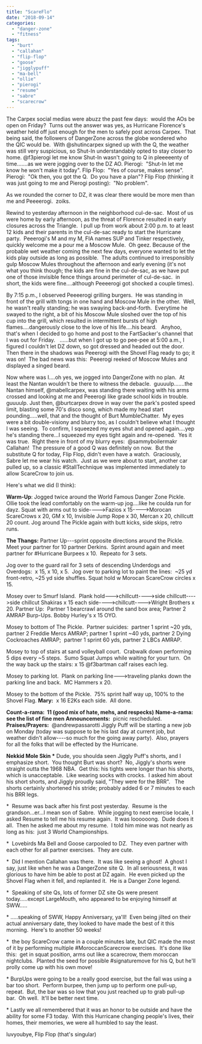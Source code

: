 ```yaml
---
title: "ScareFlo"
date: "2018-09-14"
categories: 
  - "danger-zone"
  - "fitness"
tags: 
  - "burt"
  - "callahan"
  - "flip-flop"
  - "goose"
  - "jigglypuff"
  - "ma-bell"
  - "ollie"
  - "pierogi"
  - "resume"
  - "sabre"
  - "scarecrow"
---
```


The Carpex social medias were abuzz the past few days:  would the AOs be open on Friday?  Turns out the answer was yes, as Hurricane Florence's weather held off just enough for the men to safely post across Carpex.  That being said, the followers of DangerZone across the globe wondered who the QIC would be.  With @shutincarpex signed up with the Q, the weather was still very suspicious, so Shut-In understandably opted to stay closer to home. @f3pierogi let me know Shut-In wasn't going to Q in pleeeeenty of time.......as we were jogging over to the DZ AO. Pierogi:  "Shut-In let me know he won't make it today". Flip Flop:  "Yes of course, makes sense". Pierogi:  "Ok then, you got the Q.  Do you have a plan"? Flip Flop (thinking it was just going to me and Pierogi posting):  "No problem".

As we rounded the corner to DZ, it was clear there would be more men than me and Peeeerogi.  zoiks.

Rewind to yesterday afternoon in the neighborhood cul-de-sac.  Most of us were home by early afternoon, as the threat of Florence resulted in early closures across the Triangle.  I pull up from work about 2:00 p.m. to at least 12 kids and their parents in the cul-de-sac ready to start the Hurricane party.  Peeerogi's M and my M, FIA names SUP and Tinker respectively, quickly welcome me a pour me a Moscow Mule.  Oh geez. Because of the probable wet weather coming the next few days, everyone wanted to let the kids play outside as long as possible.  The adults continued to irresponsibly gulp Moscow Mules throughout the afternoon and early evening (it's not what you think though; the kids are fine in the cul-de-sac, as we have put one of those invisible fence things around perimeter of cul-de-sac.  in short, the kids were fine....although Peeeerogi got shocked a couple times).

By 7:15 p.m., I observed Peeeerogi grilling burgers.  He was standing in front of the grill with tongs in one hand and Moscow Mule in the other.  Well, he wasn't really standing; he was swaying back-and-forth.  Everytime he swayed to the right, a bit of his Moscow Mule sloshed over the top of his cup into the grill, which resulted in intermittent bursts of high flames....dangerously close to the love of his life....his beard.   Anyhoo, that's when I decided to go home and post to the FartSacker's channel that I was out for Friday.   ......but when I got up to go pee-pee at 5:00 a.m., I figured I couldn't let DZ down, so got dressed and headed out the door.  Then there in the shadows was Peeerogi with the Shovel Flag ready to go; it was on!  The bad news was this:  Peeerogi reeked of Moscow Mules and displayed a singed beard.

Now where was I....oh yes, we jogged into DangerZone with no plan.  At least the Nantan wouldn't be there to witness the debacle.  guuuulp.......the Nantan himself, @mabellcarpex, was standing there waiting with his arms crossed and looking at me and Peeerogi like grade school kids in trouble.  guuuulp. Just then, @burtcarpex drove in way over the park's posted speed limit, blasting some 70's disco song, which made my head start pounding.....well, that and the thought of Burt MumbleChatter.  My eyes were a bit double-visiony and blurry too, as I couldn't believe what I thought I was seeing.  To confirm, I squeezed my eyes shut and opened again....yep he's standing there...I squeezed my eyes tight again and re-opened.  Yes it was true.  Right there in front of my blurry eyes:  @sammyboilermakr Callahan!  The pressure of a good Q was definitely on now.  But the substitute Q for today, Flip Flop, didn't even have a watch.  Graciously, Sabre let me wear his watch.  Just as we were about to start, another car pulled up, so a classic #StallTechnique was implemented immediately to allow ScareCrow to join us.

Here's what we did (I think):

**Warm-Up**: Jogged twice around the World Famous Danger Zone Pickle.  Ollie took the lead comfortably on the warm-up jog....like he coulda run for dayz. Squat with arms out to side---->Fazios x 15---->Morocan ScareCrows x 20, GM x 10, Invisible Jump Rope x 30, Mercan x 20, chillcutt 20 count. Jog around The Pickle again with butt kicks, side skips, retro runs.

**The Thangs:** Partner Up---sprint opposite directions around the Pickle.  Meet your partner for 10 partner Derkins.  Sprint around again and meet partner for #Hurricane Burpees x 10.  Repeato for 3 sets.

Jog over to the guard rail for 3 sets of descending Underdogs and Overdogs:  x 15, x 10, x 5.  Jog over to parking lot to paint the lines:  ~25 yd front-retro, ~25 yd side shuffles. Squat hold w Morocan ScareCrow circles x 15.

Mosey over to Smurf Island.  Plank hold--->chillcutt---->side chillcutt---->side chillcut Shakiras x 15 each side---->chillcutt---->Wright Brothers x 20. Partner Up:  Partner 1 bearcrawl around the sand box area; Partner 2 AMRAP Burp-Ups. Bobby Hurley's x 15 OYO.

Mosey to bottom of The Pickle.  Partner suicides:  partner 1 sprint ~20 yds, partner 2 Freddie Mercs AMRAP; partner 1 sprint ~40 yds, partner 2 Dying Cockroaches AMRAP;  partner 1 sprint 60 yds, partner 2 LBCs AMRAP.

Mosey to top of stairs at sand volleyball court.  Crabwalk down performing 5 dips every ~5 steps.  Sumo Squat Jumps while waiting for your turn.  On the way back up the stairs: x 15 @f3bartman calf raises each leg.

Mosey to parking lot.  Plank on parking line--->traveling planks down the parking line and back.  MC Hammers x 20.

Mosey to the bottom of the Pickle.  75% sprint half way up, 100% to the Shovel Flag. **Mary:**  x 16 E2Ks each side.  All done.

**Count-a-rama:  11 (good mix of hate, mehs, and respecks)** **Name-a-rama:  see the list of fine men** **Announcements:**  picnic rescheduled. **Praises/Prayers:**  @andrewpassarotti Jiggly Puff will be starting a new job on Monday (today was suppose to be his last day at current job, but weather didn't allow----so much for the going away party).  Also, prayers for all the folks that will be effected by the Hurricane.

**Nekkid Mole Skin \*** Dude, you shoulda seen Jiggly Puff's shorts, and I emphasize short.  You thought Burt was short?  No, Jiggly's shorts were straight outta the 1968 NBA.  Get this: his tights were longer than his shorts, which is unacceptable.  Like wearing socks with crocks.  I asked him about his short shorts, and Jiggly proudly said, "They were for the BRR".   The shorts certainly shortened his stride; probably added 6 or 7 minutes to each his BRR legs.

\*  Resume was back after his first post yesterday.  Resume is the grandson...er...I mean son of Sabre.  While jogging to next exercise locale, I asked Resume to tell me his resume again.  It was loooooong.  Dude does it all.  Then he asked me about my resume.  I told him mine was not nearly as long as his:  just 3 World Championships.

\*  Lovebirds Ma Bell and Goose carpooled to DZ.  They even partner with each other for all partner exercises.  They are cute.

\*  Did I mention Callahan was there.  It was like seeing a ghost!  A ghost I say, just like when he was a DangerZone site Q.  In all seriousness, it was glorious to have him be able to post at DZ again.  He even picked up the Shovel Flag when it fell, and replanted it.  He is a Danger Zone legend.

\*  Speaking of site Qs, lots of former DZ site Qs were present today.....except LargeMouth, who appeared to be enjoying himself at SWW.....

\* .....speaking of SWW, Happy Anniversary, ya'll!  Even being jilted on their actual anniversary date, they looked to have made the best of it this morning.  Here's to another 50 weeks!

\*  the boy ScareCrow came in a couple minutes late, but QIC made the most of it by performing multiple #MoroccanScarecrow exercises.  It's done like this:  get in squat position, arms out like a scarecrow, them moroccan nightclubs.  Planted the seed for possible #signaturemove for his Q, but he'll prolly come up with his own move!

\* BurpUps were going to be a really good exercise, but the fail was using a bar too short.  Perform burpee, then jump up to perform one pull-up, repeat.  But, the bar was so low that you just reached up to grab pull-up bar.  Oh well.  It'll be better next time.

\* Lastly we all remembered that it was an honor to be outside and have the ability for some F3 today.  With this Hurricane changing people's lives, their homes, their memories, we were all humbled to say the least.

luvyoubye, Flip Flop (that's singular)

